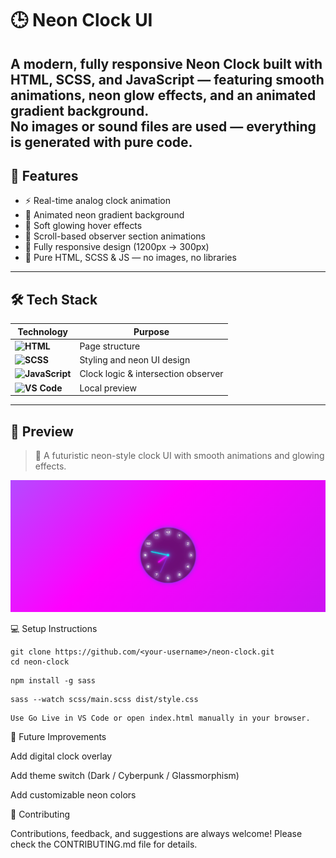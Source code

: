 # 🕒 Neon Clock UI

A modern, fully responsive **Neon Clock** built with **HTML**, **SCSS**, and **JavaScript** — featuring smooth animations, neon glow effects, and an animated gradient background.  
No images or sound files are used — everything is generated with pure code.
---

## 🚀 Features

- ⚡ Real-time analog clock animation  
- 🌈 Animated neon gradient background  
- 💫 Soft glowing hover effects  
- 🧩 Scroll-based observer section animations  
- 📱 Fully responsive design (1200px → 300px)  
- 💎 Pure HTML, SCSS & JS — no images, no libraries  

---

## 🛠️ Tech Stack

| Technology | Purpose |
|-------------|----------|
| **![HTML](https://skillicons.dev/icons?i=html)** | Page structure |
| **![SCSS](https://skillicons.dev/icons?i=scss)** | Styling and neon UI design |
| **![JavaScript](https://skillicons.dev/icons?i=js)** | Clock logic & intersection observer |
| **![VS Code](https://skillicons.dev/icons?i=vscode)** | Local preview |

---

## 📸 Preview

> 🔮 A futuristic neon-style clock UI with smooth animations and glowing effects.

![Neon Clock Preview](assets/Screenshort.png)


💻 Setup Instructions
```1️⃣ Clone the repository
git clone https://github.com/<your-username>/neon-clock.git
cd neon-clock
```

```2️⃣ Install Sass (if not already)
npm install -g sass
```

```3️⃣ Compile SCSS to CSS
sass --watch scss/main.scss dist/style.css
```

```4️⃣ Run the project
Use Go Live in VS Code or open index.html manually in your browser.
```
🧠 Future Improvements

Add digital clock overlay

Add theme switch (Dark / Cyberpunk / Glassmorphism)

Add customizable neon colors

🤝 Contributing

Contributions, feedback, and suggestions are always welcome!
Please check the CONTRIBUTING.md
 file for details.
